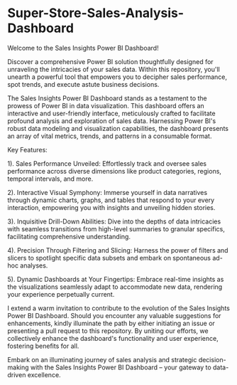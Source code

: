 # Super-Store-Sales-Analysis-Dashboard

Welcome to the Sales Insights Power BI Dashboard!

Discover a comprehensive Power BI solution thoughtfully designed for unraveling the intricacies of your sales data. Within this repository, you'll unearth a powerful tool that empowers you to decipher sales performance, spot trends, and execute astute business decisions.

The Sales Insights Power BI Dashboard stands as a testament to the prowess of Power BI in data visualization. This dashboard offers an interactive and user-friendly interface, meticulously crafted to facilitate profound analysis and exploration of sales data. Harnessing Power BI's robust data modeling and visualization capabilities, the dashboard presents an array of vital metrics, trends, and patterns in a consumable format.

Key Features:

1). Sales Performance Unveiled:
Effortlessly track and oversee sales performance across diverse dimensions like product categories, regions, temporal intervals, and more.

2). Interactive Visual Symphony:
Immerse yourself in data narratives through dynamic charts, graphs, and tables that respond to your every interaction, empowering you with insights and unveiling hidden stories.

3). Inquisitive Drill-Down Abilities:
Dive into the depths of data intricacies with seamless transitions from high-level summaries to granular specifics, facilitating comprehensive understanding.

4). Precision Through Filtering and Slicing:
Harness the power of filters and slicers to spotlight specific data subsets and embark on spontaneous ad-hoc analyses.

5). Dynamic Dashboards at Your Fingertips:
Embrace real-time insights as the visualizations seamlessly adapt to accommodate new data, rendering your experience perpetually current.


I extend a warm invitation to contribute to the evolution of the Sales Insights Power BI Dashboard. Should you encounter any valuable suggestions for enhancements, kindly illuminate the path by either initiating an issue or presenting a pull request to this repository. By uniting our efforts, we collectively enhance the dashboard's functionality and user experience, fostering benefits for all.

Embark on an illuminating journey of sales analysis and strategic decision-making with the Sales Insights Power BI Dashboard – your gateway to data-driven excellence.
